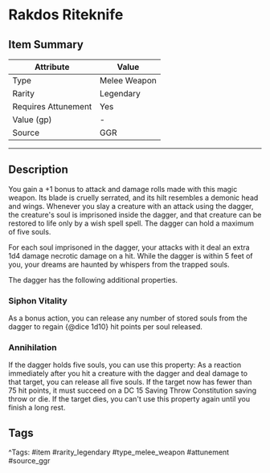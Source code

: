 # Rakdos Riteknife

## Item Summary

| Attribute            | Value                        |
|----------------------|------------------------------|
| Type                 | Melee Weapon |
| Rarity               | Legendary             |
| Requires Attunement  | Yes                |
| Value (gp)           | -    |
| Source               | GGR |

---

## Description

You gain a +1 bonus to attack and damage rolls made with this magic weapon. Its blade is cruelly serrated, and its hilt resembles a demonic head and wings. Whenever you slay a creature with an attack using the dagger, the creature's soul is imprisoned inside the dagger, and that creature can be restored to life only by a wish spell spell. The dagger can hold a maximum of five souls.

For each soul imprisoned in the dagger, your attacks with it deal an extra 1d4 damage necrotic damage on a hit. While the dagger is within 5 feet of you, your dreams are haunted by whispers from the trapped souls.

The dagger has the following additional properties.

### Siphon Vitality

As a bonus action, you can release any number of stored souls from the dagger to regain {@dice 1d10} hit points per soul released.

### Annihilation

If the dagger holds five souls, you can use this property: As a reaction immediately after you hit a creature with the dagger and deal damage to that target, you can release all five souls. If the target now has fewer than 75 hit points, it must succeed on a DC 15 Saving Throw Constitution saving throw or die. If the target dies, you can't use this property again until you finish a long rest.

## Tags

^Tags: #item #rarity_legendary #type_melee_weapon #attunement #source_ggr